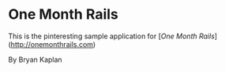 # One Month Rails

This is the pinteresting sample application for
[*One Month Rails*] (http://onemonthrails.com)

By Bryan Kaplan
